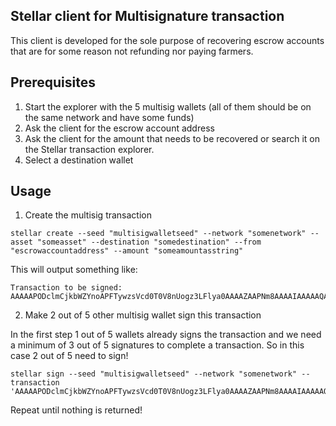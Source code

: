 ## Stellar client for Multisignature transaction

This client is developed for the sole purpose of recovering escrow accounts that are for some reason not refunding nor paying farmers.

## Prerequisites

1. Start the explorer with the 5 multisig wallets (all of them should be on the same network and have some funds)
2. Ask the client for the escrow account address
3. Ask the client for the amount that needs to be recovered or search it on the Stellar transaction explorer.
4. Select a destination wallet

## Usage

1. Create the multisig transaction 

```
stellar create --seed "multisigwalletseed" --network "somenetwork" --asset "someasset" --destination "somedestination" --from "escrowaccountaddress" --amount "someamountasstring"
```

This will output something like:

```
Transaction to be signed: AAAAAPODclmCjkbWZYnoAPFTywzsVcd0T0V8nUogz3LFlya0AAAAZAAPNm8AAAAIAAAAAQAAAAAAAAAAAAAAAF6EkEQAAAAAAAAAAQAAAAAAAAABAAAAALX7uq+eXcgHVVKPAjAjscsoT2lnDH4ucBIuB6toxeoiAAAAAVRGVAAAAAAAOfxkG3qLTLHrhsPS6JsSUB7+ZjU/J4oT1YBMKb/3n2QAAAAABfXhAAAAAAAAAAABQANAbAAAAEAFPX5v7RyZ8quNt/eWN+CEp/3JQvg6bP2ncxNbO/6w2vvoav/K2SuHeP+Ur1ZEjuKOEOA6tQK43X+JKQEINEca
```

2. Make 2 out of 5 other multisig wallet sign this transaction

In the first step 1 out of 5 wallets already signs the transaction and we need a minimum of 3 out of 5 signatures to complete a transaction. So in this case 2 out of 5 need to sign!

```
stellar sign --seed "multisigwalletseed" --network "somenetwork" --transaction 'AAAAAPODclmCjkbWZYnoAPFTywzsVcd0T0V8nUogz3LFlya0AAAAZAAPNm8AAAAIAAAAAQAAAAAAAAAAAAAAAF6EkEQAAAAAAAAAAQAAAAAAAAABAAAAALX7uq+eXcgHVVKPAjAjscsoT2lnDH4ucBIuB6toxeoiAAAAAVRGVAAAAAAAOfxkG3qLTLHrhsPS6JsSUB7+ZjU/J4oT1YBMKb/3n2QAAAAABfXhAAAAAAAAAAABQANAbAAAAEAFPX5v7RyZ8quNt/eWN+CEp/3JQvg6bP2ncxNbO/6w2vvoav/K2SuHeP+Ur1ZEjuKOEOA6tQK43X+JKQEINEca
```

Repeat until nothing is returned! 